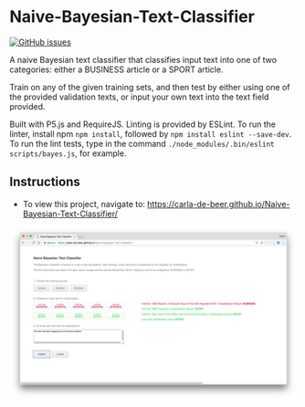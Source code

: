 # Naive-Bayesian-Text-Classifier
[![GitHub issues](https://img.shields.io/github/issues/Carla-de-Beer/Processing.svg?style=flat-square)](https://github.com/Carla-de-Beer/Naive-Bayesian-Text-Classifier/issues)

A naive Bayesian text classifier that classifies input text into one of two categories: either a BUSINESS article or a SPORT article.

Train on any of the given training sets, and then test by either using one of the provided validation texts, or input your own text into the text field provided.

Built with P5.js and RequireJS. Linting is provided by ESLint. To run the linter, install npm `npm install`, followed by `npm install eslint --save-dev`. To run the lint tests, type in the command `./node_modules/.bin/eslint scripts/bayes.js`, for example.

## Instructions

* To view this project, navigate to: https://carla-de-beer.github.io/Naive-Bayesian-Text-Classifier/


<p align="center">
  <img src="images/screenShot.png"/>
</p>
